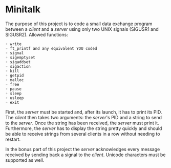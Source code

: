 # Minitalk
The purpose of this project is to code a small data exchange program between a *client* and a *server* using only two UNIX signals (SIGUSR1 and SIGUSR2).
Allowed functions:   
```
◦ write
◦ ft_printf and any equivalent YOU coded
◦ signal
◦ sigemptyset
◦ sigaddset
◦ sigaction
◦ kill
◦ getpid
◦ malloc
◦ free
◦ pause
◦ sleep
◦ usleep
◦ exit
```
First, the *server* must be started and, after its launch, it has to print its PID. The *client* then takes two arguments: the *server*'s PID and a string to send to the *server*. Once the string has been received, the *server* must print it. Furthermore, the *server* has to display the string pretty quickly and should be able to receive strings from several clients in a row without needing to restart. 
   
In the bonus part of this project the *server* acknowledges every message received by sending back a signal to the *client*. Unicode characters must be supported as well.
